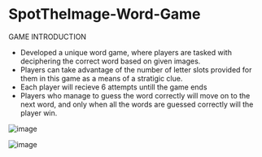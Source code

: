 # SpotTheImage-Word-Game
GAME INTRODUCTION

* Developed a unique word game, where players are tasked with deciphering the correct word based on given images.
* Players can take advantage of the number of letter slots provided for them in this game as a means of a stratigic clue.
* Each player will recieve 6 attempts untill the game ends
* Players who manage to guess the word correctly will move on to the next word, and only when all the words are guessed correctly will the player win. 


![image](https://github.com/Eyad-Alsahori/SpotTheImage-Word-Game/assets/120857307/30b57858-2d8e-4ed6-b13c-49255a54e9f4)

![image](https://github.com/Eyad-Alsahori/SpotTheImage-Word-Game/assets/120857307/bb2da1cd-3fca-498c-9796-9f86b32efd53)
